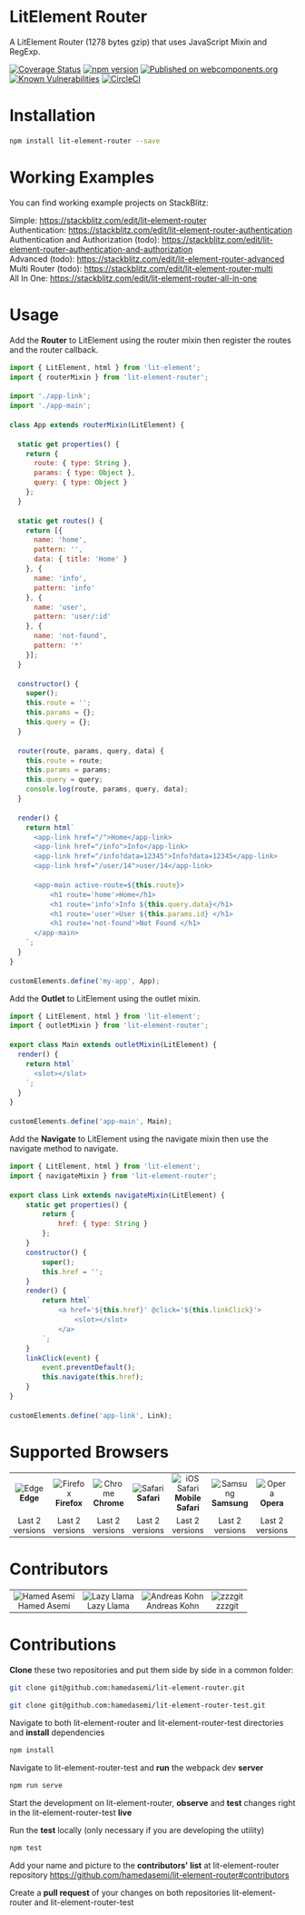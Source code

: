 # LitElement Router
A LitElement Router (1278 bytes gzip) that uses JavaScript Mixin and RegExp.

[![Coverage Status](https://coveralls.io/repos/github/hamedasemi/lit-element-router/badge.svg?branch=mainline)](https://coveralls.io/github/hamedasemi/lit-element-router?branch=mainline)
[![npm version](https://badge.fury.io/js/lit-element-router.svg)](https://badge.fury.io/js/lit-element-router)
[![Published on webcomponents.org](https://img.shields.io/badge/webcomponents.org-published-blue.svg)](https://www.webcomponents.org/element/lit-element-router)
[![Known Vulnerabilities](https://snyk.io/test/github/hamedasemi/lit-element-router/badge.svg?targetFile=package.json)](https://snyk.io/test/github/hamedasemi/lit-element-router?targetFile=package.json)
[![CircleCI](https://circleci.com/gh/hamedasemi/lit-element-router.svg?style=svg)](https://circleci.com/gh/hamedasemi/lit-element-router)


# Installation
```sh
npm install lit-element-router --save
```


# Working Examples
You can find working example projects on StackBlitz:  

Simple: https://stackblitz.com/edit/lit-element-router  
Authentication: https://stackblitz.com/edit/lit-element-router-authentication  
Authentication and Authorization (todo): https://stackblitz.com/edit/lit-element-router-authentication-and-authorization  
Advanced (todo): https://stackblitz.com/edit/lit-element-router-advanced  
Multi Router (todo): https://stackblitz.com/edit/lit-element-router-multi  
All In One: https://stackblitz.com/edit/lit-element-router-all-in-one  


# Usage
Add the __Router__ to LitElement using the router mixin then register the routes and the router callback.
```javascript
import { LitElement, html } from 'lit-element';
import { routerMixin } from 'lit-element-router';

import './app-link';
import './app-main';

class App extends routerMixin(LitElement) {

  static get properties() {
    return {
      route: { type: String },
      params: { type: Object },
      query: { type: Object }
    };
  }

  static get routes() {
    return [{
      name: 'home',
      pattern: '',
      data: { title: 'Home' }
    }, {
      name: 'info',
      pattern: 'info'
    }, {
      name: 'user',
      pattern: 'user/:id'
    }, {
      name: 'not-found',
      pattern: '*'
    }];
  }

  constructor() {
    super();
    this.route = '';
    this.params = {};
    this.query = {};
  }

  router(route, params, query, data) {
    this.route = route;
    this.params = params;
    this.query = query;
    console.log(route, params, query, data);
  }

  render() {
    return html`
      <app-link href="/">Home</app-link>
      <app-link href="/info">Info</app-link>
      <app-link href="/info?data=12345">Info?data=12345</app-link>
      <app-link href="/user/14">user/14</app-link>

      <app-main active-route=${this.route}>
          <h1 route='home'>Home</h1>
          <h1 route='info'>Info ${this.query.data}</h1>
          <h1 route='user'>User ${this.params.id} </h1>
          <h1 route='not-found'>Not Found </h1>
      </app-main>
    `;
  }
}

customElements.define('my-app', App);
```


Add the __Outlet__ to LitElement using the outlet mixin.
```javascript
import { LitElement, html } from 'lit-element';
import { outletMixin } from 'lit-element-router';

export class Main extends outletMixin(LitElement) {
  render() {
    return html`
      <slot></slot>
    `;
  }
}

customElements.define('app-main', Main);
```


Add the __Navigate__ to LitElement using the navigate mixin then use the navigate method to navigate.
```javascript
import { LitElement, html } from 'lit-element';
import { navigateMixin } from 'lit-element-router';

export class Link extends navigateMixin(LitElement) {
    static get properties() {
        return {
            href: { type: String }
        };
    }
    constructor() {
        super();
        this.href = '';
    }
    render() {
        return html`
            <a href='${this.href}' @click='${this.linkClick}'>
                <slot></slot>
            </a>
        `;
    }
    linkClick(event) {
        event.preventDefault();
        this.navigate(this.href);
    }
}

customElements.define('app-link', Link);
```

# Supported Browsers
<table>
  <tr>
    <td align="center"><img src="https://raw.githubusercontent.com/alrra/browser-logos/master/src/edge/edge_64x64.png" alt="Edge" width="32"><br><b>Edge</b></td>
    <td align="center"><img src="https://raw.githubusercontent.com/alrra/browser-logos/master/src/firefox/firefox_64x64.png" alt="Firefox" width="32"><br><b>Firefox</b></td>
    <td align="center"><img src="https://raw.githubusercontent.com/alrra/browser-logos/master/src/chrome/chrome_64x64.png" alt="Chrome" width="32"><br><b>Chrome</b></td>
    <td align="center"><img src="https://raw.githubusercontent.com/alrra/browser-logos/master/src/safari/safari_64x64.png" alt="Safari" width="32"><br><b>Safari</b></td>
    <td align="center"><img src="https://raw.githubusercontent.com/alrra/browser-logos/master/src/safari-ios/safari-ios_64x64.png" alt="iOS Safari" width="32"><br><b>Mobile Safari</b></td>
    <td align="center"><img src="https://raw.githubusercontent.com/alrra/browser-logos/master/src/samsung-internet/samsung-internet_64x64.png" alt="Samsung" width="32"><br><b>Samsung</b></td>
    <td align="center"><img src="https://raw.githubusercontent.com/alrra/browser-logos/master/src/opera/opera_64x64.png" alt="Opera" width="32"><br><b>Opera</b></td>
    <td align="center"><img src="https://raw.githubusercontent.com/alrra/browser-logos/master/src/electron/electron_64x64.png" alt="Electron" width="32"><br><b>Electron</b></td>
  </tr>
  <tr>
    <td align="center">Last 2 versions</td>
    <td align="center">Last 2 versions</td>
    <td align="center">Last 2 versions</td>
    <td align="center">Last 2 versions</td>
    <td align="center">Last 2 versions</td>
    <td align="center">Last 2 versions</td>
    <td align="center">Last 2 versions</td>
    <td align="center">Last 2 versions</td>
  </tr>
</table>

# Contributors
<table>
<tbody>
  <tr>
    <td align="center"><img src="https://avatars0.githubusercontent.com/u/5767593?s=256" alt="Hamed Asemi" width="128"><br>Hamed Asemi</td>
    <td align="center"><img src="https://avatars0.githubusercontent.com/u/10547444?s=256" alt="Lazy Llama" width="128"><br>Lazy Llama</td>
    <td align="center"><img src="https://avatars0.githubusercontent.com/u/1210641?s=256" alt="Andreas Kohn" width="128"><br>Andreas Kohn</td>
    <td align="center"><img src="https://avatars0.githubusercontent.com/u/1060733?s=256" alt="zzzgit" width="128"><br>zzzgit</td>
  </tr>
  </tbody>
</table>


# Contributions
__Clone__ these two repositories and put them side by side in a common folder:
```sh
git clone git@github.com:hamedasemi/lit-element-router.git
```
```sh
git clone git@github.com:hamedasemi/lit-element-router-test.git
```

Navigate to both lit-element-router and lit-element-router-test directories and __install__ dependencies
```sh
npm install
```


Navigate to lit-element-router-test and __run__ the webpack dev __server__
```sh
npm run serve
```

Start the development on lit-element-router, __observe__ and __test__ changes right in the lit-element-router-test __live__

Run the __test__ locally (only necessary if you are developing the utility)
```sh
npm test
```

Add your name and picture to the __contributors' list__ at lit-element-router repository https://github.com/hamedasemi/lit-element-router#contributors

Create a __pull request__ of your changes on both repositories lit-element-router and lit-element-router-test